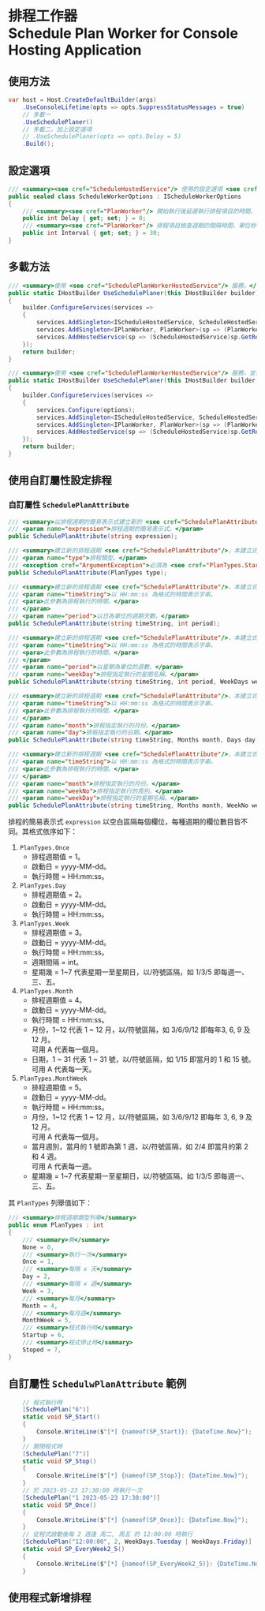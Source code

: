 ﻿# 排程工作器<br>Schedule Plan Worker for Console Hosting Application

## 使用方法
```C#
var host = Host.CreateDefaultBuilder(args)
    .UseConsoleLifetime(opts => opts.SuppressStatusMessages = true)
    // 多載一
    .UseSchedulePlaner()
    // 多載二，加上設定選項
    // .UseSchedulePlaner(opts => opts.Delay = 5)
    .Build();
```

## 設定選項
```C#
/// <summary><see cref="ScheduleHostedService"/> 使用的設定選項 <see cref="ScheduleWorkerOptions"/>。</summary>
public sealed class ScheduleWorkerOptions : IScheduleWorkerOptions
{
    /// <summary><see cref="PlanWorker"/> 開始執行後延遲執行排程項目的時間，單位秒。</summary>
    public int Delay { get; set; } = 0;
    /// <summary><see cref="PlanWorker"/> 排程項目檢查週期的間隔時間，單位秒。</summary>
    public int Interval { get; set; } = 30;
}

```

## 多載方法
```C#
/// <summary>使用 <see cref="SchedulePlanWorkerHostedService"/> 服務。</summary>
public static IHostBuilder UseSchedulePlaner(this IHostBuilder builder)
{
    builder.ConfigureServices(services =>
    {
        services.AddSingleton<IScheduleHostedService, ScheduleHostedService>();
        services.AddSingleton<IPlanWorker, PlanWorker>(sp => (PlanWorker)sp.GetRequiredService<IScheduleHostedService>().PlanWorker);
        services.AddHostedService(sp => (ScheduleHostedService)sp.GetRequiredService<IScheduleHostedService>());
    });
    return builder;
}

/// <summary>使用 <see cref="SchedulePlanWorkerHostedService"/> 服務，並使用 <see cref="Action" />&lt;<see cref="ScheduleWorkerOptions"/>&gt; 進行設定。</summary>
public static IHostBuilder UseSchedulePlaner(this IHostBuilder builder, Action<ScheduleWorkerOptions> options)
{
    builder.ConfigureServices(services =>
    {
        services.Configure(options);
        services.AddSingleton<IScheduleHostedService, ScheduleHostedService>(sp => new ScheduleHostedService(sp, options));
        services.AddSingleton<IPlanWorker, PlanWorker>(sp => (PlanWorker)sp.GetRequiredService<IScheduleHostedService>().PlanWorker);
        services.AddHostedService(sp => (ScheduleHostedService)sp.GetRequiredService<IScheduleHostedService>());
    });
    return builder;
}
```

## 使用自訂屬性設定排程
### 自訂屬性 `SchedulePlanAttribute`
```C#
/// <summary>以排程週期的簡易表示式建立新的 <see cref="SchedulePlanAttribute"/>。</summary>
/// <param name="expression">排程週期的簡易表示式。</param>
public SchedulePlanAttribute(string expression);

/// <summary>建立新的排程週期 <see cref="SchedulePlanAttribute"/>，本建立式適用於 <see cref="IPlanWorker"/> 開始執行(<see cref="PlanTypes.Startup"/>)與結束執行(<see cref="PlanTypes.Stoped"/>)的排程。</summary>
/// <param name="type">排程類型。</param>
/// <exception cref="ArgumentException">必須為 <see cref="PlanTypes.Startup"/> 或 <see cref="PlanTypes.Stoped"/>。</exception>
public SchedulePlanAttribute(PlanTypes type);

/// <summary>建立新的排程週期 <see cref="SchedulePlanAttribute"/>，本建立式適用於指定以日(<see cref="PlanTypes.Day"/>)為單位，週期執行的排程。</summary>
/// <param name="timeString">以 HH:mm:ss 為格式的時間表示字串。
/// <para>此參數為排程執行的時間。</para>
/// </param>
/// <param name="period">以日為單位的週期天數。</param>
public SchedulePlanAttribute(string timeString, int period);

/// <summary>建立新的排程週期 <see cref="SchedulePlanAttribute"/>，本建立式適用於指定以星期(<see cref="PlanTypes.Week"/>)為單位，週期執行的排程。</summary>
/// <param name="timeString">以 HH:mm:ss 為格式的時間表示字串。
/// <para>此參數為排程執行的時間。</para>
/// </param>
/// <param name="period">以星期為單位的週數。</param>
/// <param name="weekDay">排程指定執行的星期名稱。</param>
public SchedulePlanAttribute(string timeString, int period, WeekDays weekDay);

/// <summary>建立新的排程週期 <see cref="SchedulePlanAttribute"/>，本建立式適用於指定以月(<see cref="PlanTypes.Month"/>)為單位，週期執行的排程。</summary>
/// <param name="timeString">以 HH:mm:ss 為格式的時間表示字串。
/// <para>此參數為排程執行的時間。</para>
/// </param>
/// <param name="month">排程指定執行的月份。</param>
/// <param name="day">排程指定執行的日期。</param>
public SchedulePlanAttribute(string timeString, Months month, Days day);

/// <summary>建立新的排程週期 <see cref="SchedulePlanAttribute"/>，本建立式適用於指定以月週(<see cref="PlanTypes.MonthWeek"/>)為單位，週期執行的排程。</summary>
/// <param name="timeString">以 HH:mm:ss 為格式的時間表示字串。
/// <para>此參數為排程執行的時間。</para>
/// </param>
/// <param name="month">排程指定執行的月份。</param>
/// <param name="weekNo">排程指定執行的周別。</param>
/// <param name="weekDay">排程指定執行的星期名稱。</param>
public SchedulePlanAttribute(string timeString, Months month, WeekNo weekNo, WeekDays weekDay);
```
排程的簡易表示式 `expression` 以空白區隔每個欄位，每種週期的欄位數目皆不同。其格式依序如下：
1. `PlanTypes.Once`
    * 排程週期值 = 1。
    * 啟動日 = yyyy-MM-dd。
    * 執行時間 = HH:mm:ss。
2. `PlanTypes.Day`
    * 排程週期值 = 2。
    * 啟動日 = yyyy-MM-dd。
    * 執行時間 = HH:mm:ss。
3. `PlanTypes.Week`
    * 排程週期值 = 3。
    * 啟動日 = yyyy-MM-dd。
    * 執行時間 = HH:mm:ss。
    * 週期間隔 = int。
    * 星期幾 = 1~7 代表星期一至星期日，以/符號區隔，如 1/3/5 即每週一、三、五。
4. `PlanTypes.Month`
    * 排程週期值 = 4。
    * 啟動日 = yyyy-MM-dd。
    * 執行時間 = HH:mm:ss。
    * 月份，1~12 代表 1 ~ 12 月，以/符號區隔，如 3/6/9/12 即每年3, 6, 9 及 12 月。<br>可用 A 代表每一個月。
    * 日期，1 ~ 31 代表 1 ~ 31 號，以/符號區隔，如 1/15 即當月的 1 和 15 號。<br>可用 A 代表每一天。
5. `PlanTypes.MonthWeek`
    * 排程週期值 = 5。
    * 啟動日 = yyyy-MM-dd。
    * 執行時間 = HH:mm:ss。
    * 月份，1~12 代表 1 ~ 12 月，以/符號區隔，如 3/6/9/12 即每年 3, 6, 9 及 12 月。<br>可用 A 代表每一個月。
    * 當月週別，當月的 1 號即為第 1 週，以/符號區隔，如 2/4 即當月的第 2 和 4 週。<br>可用 A 代表每一週。
    * 星期幾 = 1~7 代表星期一至星期日，以/符號區隔，如 1/3/5 即每週一、三、五。

其 `PlanTypes`  列舉值如下：
```C#
/// <summary>排程週期類型列舉</summary>
public enum PlanTypes : int
{
    /// <summary>無</summary>
    None = 0,
    /// <summary>執行一次</summary>
    Once = 1,
    /// <summary>每隔 x 天</summary>
    Day = 2,
    /// <summary>每隔 x 週</summary>
    Week = 3,
    /// <summary>每月</summary>
    Month = 4,
    /// <summary>每月週</summary>
    MonthWeek = 5,
    /// <summary>程式執行時</summary>
    Startup = 6,
    /// <summary>程式停止時</summary>
    Stoped = 7,
}
```


## 自訂屬性 `SchedulwPlanAttribute` 範例
```C#
    // 程式執行時
    [SchedulePlan("6")]
    static void SP_Start()
    {
        Console.WriteLine($"[*] {nameof(SP_Start)}: {DateTime.Now}");
    }
    // 關閉程式時
    [SchedulePlan("7")]
    static void SP_Stop()
    {
        Console.WriteLine($"[*] {nameof(SP_Stop)}: {DateTime.Now}");
    }
    // 於 2023-05-23 17:30:00 時執行一次
    [SchedulePlan("1 2023-05-23 17:30:00")]
    static void SP_Once()
    {
        Console.WriteLine($"[*] {nameof(SP_Once)}: {DateTime.Now}");
    }
    // 從程式啟動後每 2 週逢 周二, 周五 的 12:00:00 時執行
    [SchedulePlan("12:00:00", 2, WeekDays.Tuesday | WeekDays.Friday)]
    static void SP_EveryWeek2_5()
    {
        Console.WriteLine($"[*] {nameof(SP_EveryWeek2_5)}: {DateTime.Now}");
    }
```

## 使用程式新增排程
```C#
```